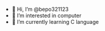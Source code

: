 - 👋 Hi, I’m @bepo321123
- 👀 I’m interested in computer
- 🌱 I’m currently learning C language

<!---
bepo321123/bepo321123 is a ✨ special ✨ repository because its `README.md` (this file) appears on your GitHub profile.
You can click the Preview link to take a look at your changes.
--->
